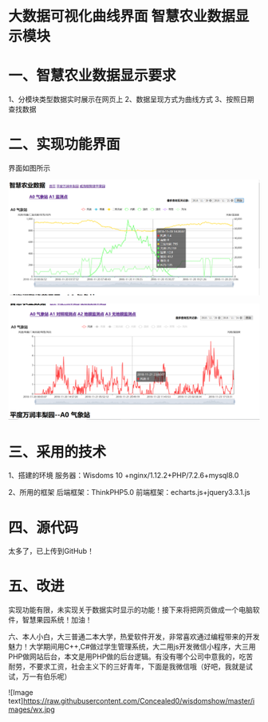 # 大数据可视化曲线界面 智慧农业数据显示模块

# 一、智慧农业数据显示要求
1、分模块类型数据实时展示在网页上
2、数据呈现方式为曲线方式
3、按照日期查找数据
# 二、实现功能界面
界面如图所示

![Image text](https://raw.githubusercontent.com/Concealed0/wisdomshow/master/images/show1.png)

![Image text](https://raw.githubusercontent.com/Concealed0/wisdomshow/master/images/show2.png)



# 三、采用的技术
1、搭建的环境
服务器：Wisdoms 10 +nginx/1.12.2+PHP/7.2.6+mysql8.0

2、所用的框架
后端框架：ThinkPHP5.0
前端框架：echarts.js+jquery3.3.1.js

# 四、源代码
太多了，已上传到GitHub！

# 五、改进
实现功能有限，未实现关于数据实时显示的功能！接下来将把网页做成一个电脑软件，智慧果园系统！加油！

六、本人小白，大三普通二本大学，热爱软件开发，非常喜欢通过编程带来的开发魅力！大学期间用C++,C#做过学生管理系统，大二用js开发微信小程序，大三用PHP做网站后台，本文是用PHP做的后台逻辑。有没有哪个公司中意我的，吃苦耐劳，不要求工资，社会主义下的三好青年，下面是我微信哦（好吧，我就是试试，万一有伯乐呢）

![Image text]https://raw.githubusercontent.com/Concealed0/wisdomshow/master/images/wx.jpg



